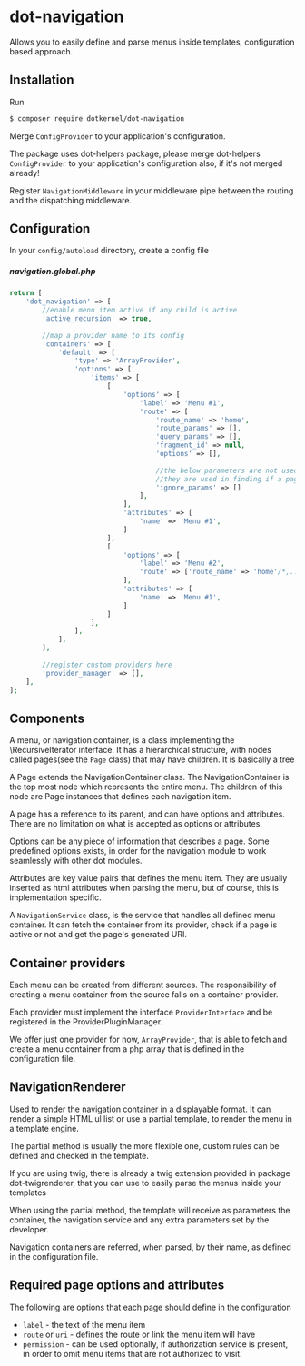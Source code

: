 # dot-navigation

Allows you to easily define and parse menus inside templates, configuration based approach.

## Installation

Run
```bash
$ composer require dotkernel/dot-navigation
```

Merge `ConfigProvider` to your application's configuration.

The package uses dot-helpers package, please merge dot-helpers `ConfigProvider` to your application's configuration
also, if it's not merged already!

Register `NavigationMiddleware` in your middleware pipe between the routing and the dispatching middleware.

## Configuration

In your `config/autoload` directory, create a config file

##### navigation.global.php
```php
return [
    'dot_navigation' => [
        //enable menu item active if any child is active
        'active_recursion' => true,
        
        //map a provider name to its config
        'containers' => [
            'default' => [
                'type' => 'ArrayProvider',
                'options' => [
                    'items' => [
                        [
                            'options' => [
                                'label' => 'Menu #1',
                                'route' => [
                                    'route_name' => 'home',
                                    'route_params' => [],
                                    'query_params' => [],
                                    'fragment_id' => null,
                                    'options' => [],
                                    
                                    //the below parameters are not used in route generation
                                    //they are used in finding if a page is active by omitting some parameters from the check
                                    'ignore_params' => []
                                ],
                            ],
                            'attributes' => [
                                'name' => 'Menu #1',
                            ]
                        ],
                        [
                            'options' => [
                                'label' => 'Menu #2',
                                'route' => ['route_name' => 'home'/*,...*/],
                            ],
                            'attributes' => [
                                'name' => 'Menu #1',
                            ]
                        ]
                    ],
                ],
            ],
        ],
        
        //register custom providers here
        'provider_manager' => [],
    ],
];
```

## Components

A menu, or navigation container, is a class implementing the \RecursiveIterator interface. It has a hierarchical structure, with nodes called pages(see the `Page` class) that may have children. It is basically a tree

A Page extends the NavigationContainer class. The NavigationContainer is the top most node which represents the entire menu. The children of this node are Page instances that defines each navigation item.

A page has a reference to its parent, and can have options and attributes. There are no limitation on what is accepted as options or attributes.

Options can be any piece of information that describes a page. Some predefined options exists, in order for the navigation module to work seamlessly with other dot modules.

Attributes are key value pairs that defines the menu item. They are usually inserted as html attributes when parsing the menu, but of course, this is implementation specific.

A `NavigationService` class, is the service that handles all defined menu container. It can fetch the container from its provider, check if a page is active or not and get the page's generated URI.


## Container providers

Each menu can be created from different sources. The responsibility of creating a menu container from the source falls on a container provider.

Each provider must implement the interface `ProviderInterface` and be registered in the ProviderPluginManager.

We offer just one provider for now, `ArrayProvider`, that is able to fetch and create a menu container from a php array that is defined in the configuration file.


## NavigationRenderer

Used to render the navigation container in a displayable format. It can render a simple HTML ul list or use a partial template, to render the menu in a template engine.

The partial method is usually the more flexible one, custom rules can be defined and checked in the template.

If you are using twig, there is already a twig extension provided in package dot-twigrenderer, that you can use to easily parse the menus inside your templates


When using the partial method, the template will receive as parameters the container, the navigation service and any extra parameters set by the developer.

Navigation containers are referred, when parsed, by their name, as defined in the configuration file.

## Required page options and attributes

The following are options that each page should define in the configuration
* `label` - the text of the menu item
* `route` or `uri` - defines the route or link the menu item will have
* `permission` - can be used optionally, if authorization service is present, in order to omit menu items that are not authorized to visit.

